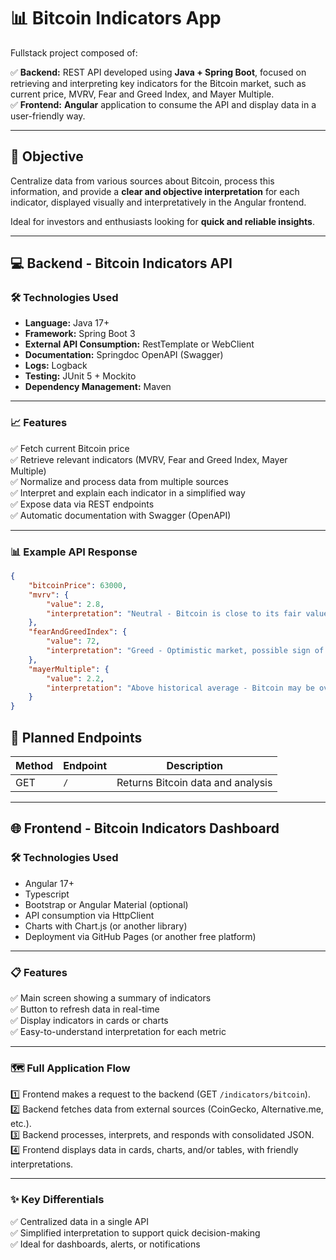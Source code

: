 # 📊 Bitcoin Indicators App

Fullstack project composed of:

✅ **Backend:** REST API developed using **Java + Spring Boot**, focused on retrieving and interpreting key indicators for the Bitcoin market, such as current price, MVRV, Fear and Greed Index, and Mayer Multiple.  
✅ **Frontend:** **Angular** application to consume the API and display data in a user-friendly way.

---

## 📌 Objective

Centralize data from various sources about Bitcoin, process this information, and provide a **clear and objective interpretation** for each indicator, displayed visually and interpretatively in the Angular frontend.

Ideal for investors and enthusiasts looking for **quick and reliable insights**.

---

## 💻 Backend - Bitcoin Indicators API

### 🛠️ Technologies Used

- **Language:** Java 17+
- **Framework:** Spring Boot 3
- **External API Consumption:** RestTemplate or WebClient
- **Documentation:** Springdoc OpenAPI (Swagger)
- **Logs:** Logback
- **Testing:** JUnit 5 + Mockito
- **Dependency Management:** Maven

---

### 📈 Features

✅ Fetch current Bitcoin price  
✅ Retrieve relevant indicators (MVRV, Fear and Greed Index, Mayer Multiple)  
✅ Normalize and process data from multiple sources  
✅ Interpret and explain each indicator in a simplified way  
✅ Expose data via REST endpoints  
✅ Automatic documentation with Swagger (OpenAPI)

---

### 📊 Example API Response

```json
{
    "bitcoinPrice": 63000,
    "mvrv": {
        "value": 2.8,
        "interpretation": "Neutral - Bitcoin is close to its fair value"
    },
    "fearAndGreedIndex": {
        "value": 72,
        "interpretation": "Greed - Optimistic market, possible sign of speculative bubble"
    },
    "mayerMultiple": {
        "value": 2.2,
        "interpretation": "Above historical average - Bitcoin may be overvalued"
    }
}
```

## 🔗 Planned Endpoints

| Method | Endpoint               | Description                        |
|---|---|---|
| GET   | `/` | Returns Bitcoin data and analysis |

---

## 🌐 Frontend - Bitcoin Indicators Dashboard

### 🛠️ Technologies Used

- Angular 17+
- Typescript
- Bootstrap or Angular Material (optional)
- API consumption via HttpClient
- Charts with Chart.js (or another library)
- Deployment via GitHub Pages (or another free platform)

---

### 📋 Features

✅ Main screen showing a summary of indicators  
✅ Button to refresh data in real-time  
✅ Display indicators in cards or charts  
✅ Easy-to-understand interpretation for each metric  

---

### 🗺️ Full Application Flow

1️⃣ Frontend makes a request to the backend (GET `/indicators/bitcoin`).  
2️⃣ Backend fetches data from external sources (CoinGecko, Alternative.me, etc.).  
3️⃣ Backend processes, interprets, and responds with consolidated JSON.  
4️⃣ Frontend displays data in cards, charts, and/or tables, with friendly interpretations.  

---

### ✨ Key Differentials

✅ Centralized data in a single API  
✅ Simplified interpretation to support quick decision-making  
✅ Ideal for dashboards, alerts, or notifications  


